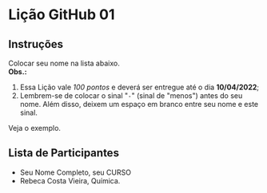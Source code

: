 # Lição GitHub 01

## Instruções

Colocar seu nome na lista abaixo. </br>
**Obs.:** 
1. Essa Lição vale *100 pontos* e deverá ser entregue até o dia **10/04/2022**;
2. Lembrem-se de colocar o sinal "`-`" (sinal de "menos") antes do seu nome.
Além disso, deixem um espaço em branco entre seu nome e este sinal.

Veja o exemplo.

## Lista de Participantes

- Seu Nome Completo, seu CURSO
- Rebeca Costa Vieira, Química.
